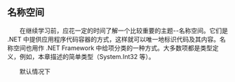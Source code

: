 ## 名称空间

&emsp;&emsp;在继续学习前，应花一定的时间了解一个比较重要的主题--名称空间。它们是 .NET 中提供应用程序代码容器的方式，这样就可以唯一地标识代码及其内容。名称空间也用作 .NET Framework 中给项分类的一种方式。大多数项都是类型定义，例如，本章描述的简单类型（System.Int32 等）。

&emsp;&emsp;默认情况下